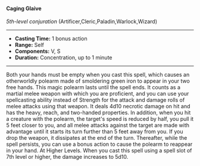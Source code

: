 #### Caging Glaive
*5th-level conjuration* (Artificer,Cleric,Paladin,Warlock,Wizard)
___
- **Casting Time:** 1 bonus action
- **Range:** Self
- **Components:** V, S
- **Duration:** Concentration, up to 1 minute
---
Both your hands must be empty when you cast this
spell, which causes an otherworldly polearm made
of smoldering green iron to appear in your two free
hands. This magic polearm lasts until the spell ends.
It counts as a martial melee weapon with which you
are proficient, and you can use your spellcasting
ability instead of Strength for the attack and
damage rolls of melee attacks using that weapon. It
deals 4d10 necrotic damage on hit and has the
heavy, reach, and two-handed properties.
In addition, when you hit a creature with the
polearm, the target's speed is reduced by half, you
pull it 5 feet closer to you, and all melee attacks
against the target are made with advantage until it
starts its turn further than 5 feet away from you.
If you drop the weapon, it dissipates at the end of
the turn. Thereafter, while the spell persists, you
can use a bonus action to cause the polearm to
reappear in your hand.
At Higher Levels.  When you cast this spell using
a spell slot of 7th level or higher, the damage
increases to 5d10.
